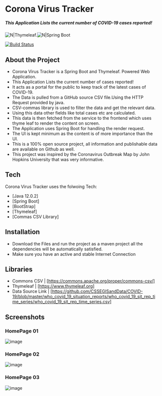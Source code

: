 # Corona Virus Tracker
##### _This Application Lists the current number of COVID-19 cases reported!_

![N|Thymeleaf.](https://blog.oio.de/wp-content/uploads/2016/05/thymeleaf.png)![N|Spring Boot](https://www.coderscampus.com/wp-content/uploads/2016/06/spring-boot-project-logo.png)

[![Build Status](https://travis-ci.org/joemccann/dillinger.svg?branch=master)](https://travis-ci.org/joemccann/dillinger)

## About the Project
- Corona Virus Tracker is a Spring Boot and Thymeleaf. Powered Web Application.
- This Application Lists the current number of cases reported!
- It acts as a portal for the public to keep track of the latest cases of COVID-19.
- The Data is pulled from a GitHub source CSV file.Using the HTTP Request provided by java.
- CSV-commas library is used to filter the data and get the relevant data.
- Using this data other fields like total cases etc are calculated.
- This data is then fetched from the service to the frontend which uses thyme leaf to render the content on screen.
- The Application uses Spring Boot for handling the render request.
- The UI is kept minimum as the content is of more importance than the UI.
- This is a 100% open source project, all information and publishable data are available on Github as well.
- This project was inspired by the Coronavirus Outbreak Map by John Hopkins University that was very informative. 


## Tech

Corona Virus Tracker uses the folwoing Tech:

- [Java 12.0.2]  
- [Spring Boot] 
- [BootStrap] 
- [Thymeleaf] 
- [Commas CSV Library] 

## Installation
- Download the Files and run the project as a maven project all the dependencies will be automatically satisfied.
- Make sure you have an active and stable Internet Connection



## Libraries

- Commons CSV | [https://commons.apache.org/proper/commons-csv/] 
- Thymeleaf | [https://www.thymeleaf.org] 
- Data Source Link | [https://github.com/CSSEGISandData/COVID-19/blob/master/who_covid_19_situation_reports/who_covid_19_sit_rep_time_series/who_covid_19_sit_rep_time_series.csv] 

## Screenshots
### HomePage 01
![image](https://user-images.githubusercontent.com/41852838/124755131-9bd50380-df48-11eb-8a6d-5863b95c0e56.png)

### HomePage 02
![image](https://user-images.githubusercontent.com/41852838/124754959-6af4ce80-df48-11eb-919a-53b88bdad676.png)

### HomePage 03
![image](https://user-images.githubusercontent.com/41852838/124755050-85c74300-df48-11eb-87e3-91c590309faf.png)




